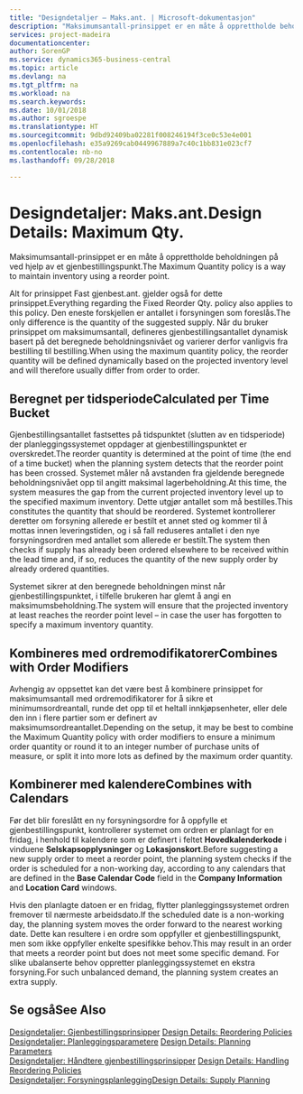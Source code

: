 ```yaml
---
title: "Designdetaljer – Maks.ant. | Microsoft-dokumentasjon"
description: "Maksimumsantall-prinsippet er en måte å opprettholde beholdningen på ved hjelp av et gjenbestillingspunkt."
services: project-madeira
documentationcenter: 
author: SorenGP
ms.service: dynamics365-business-central
ms.topic: article
ms.devlang: na
ms.tgt_pltfrm: na
ms.workload: na
ms.search.keywords: 
ms.date: 10/01/2018
ms.author: sgroespe
ms.translationtype: HT
ms.sourcegitcommit: 9dbd92409ba02281f008246194f3ce0c53e4e001
ms.openlocfilehash: e35a9269cab0449967889a7c40c1bb831e023cf7
ms.contentlocale: nb-no
ms.lasthandoff: 09/28/2018

---
```

# <a name="design-details-maximum-qty"></a><span data-ttu-id="16cd0-103">Designdetaljer: Maks.ant.</span><span class="sxs-lookup"><span data-stu-id="16cd0-103">Design Details: Maximum Qty.</span></span>
<span data-ttu-id="16cd0-104">Maksimumsantall-prinsippet er en måte å opprettholde beholdningen på ved hjelp av et gjenbestillingspunkt.</span><span class="sxs-lookup"><span data-stu-id="16cd0-104">The Maximum Quantity policy is a way to maintain inventory using a reorder point.</span></span>  
  
 <span data-ttu-id="16cd0-105">Alt for prinsippet Fast gjenbest.ant. gjelder også for dette prinsippet.</span><span class="sxs-lookup"><span data-stu-id="16cd0-105">Everything regarding the Fixed Reorder Qty. policy also applies to this policy.</span></span> <span data-ttu-id="16cd0-106">Den eneste forskjellen er antallet i forsyningen som foreslås.</span><span class="sxs-lookup"><span data-stu-id="16cd0-106">The only difference is the quantity of the suggested supply.</span></span> <span data-ttu-id="16cd0-107">Når du bruker prinsippet om maksimumsantall, defineres gjenbestillingsantallet dynamisk basert på det beregnede beholdningsnivået og varierer derfor vanligvis fra bestilling til bestilling.</span><span class="sxs-lookup"><span data-stu-id="16cd0-107">When using the maximum quantity policy, the reorder quantity will be defined dynamically based on the projected inventory level and will therefore usually differ from order to order.</span></span>  
  
## <a name="calculated-per-time-bucket"></a><span data-ttu-id="16cd0-108">Beregnet per tidsperiode</span><span class="sxs-lookup"><span data-stu-id="16cd0-108">Calculated per Time Bucket</span></span>  
 <span data-ttu-id="16cd0-109">Gjenbestillingsantallet fastsettes på tidspunktet (slutten av en tidsperiode) der planleggingssystemet oppdager at gjenbestillingspunktet er overskredet.</span><span class="sxs-lookup"><span data-stu-id="16cd0-109">The reorder quantity is determined at the point of time (the end of a time bucket) when the planning system detects that the reorder point has been crossed.</span></span> <span data-ttu-id="16cd0-110">Systemet måler nå avstanden fra gjeldende beregnede beholdningsnivået opp til angitt maksimal lagerbeholdning.</span><span class="sxs-lookup"><span data-stu-id="16cd0-110">At this time, the system measures the gap from the current projected inventory level up to the specified maximum inventory.</span></span> <span data-ttu-id="16cd0-111">Dette utgjør antallet som må bestilles.</span><span class="sxs-lookup"><span data-stu-id="16cd0-111">This constitutes the quantity that should be reordered.</span></span> <span data-ttu-id="16cd0-112">Systemet kontrollerer deretter om forsyning allerede er bestilt et annet sted og kommer til å mottas innen leveringstiden, og i så fall reduseres antallet i den nye forsyningsordren med antallet som allerede er bestilt.</span><span class="sxs-lookup"><span data-stu-id="16cd0-112">The system then checks if supply has already been ordered elsewhere to be received within the lead time and, if so, reduces the quantity of the new supply order by already ordered quantities.</span></span>  
  
 <span data-ttu-id="16cd0-113">Systemet sikrer at den beregnede beholdningen minst når gjenbestillingspunktet, i tilfelle brukeren har glemt å angi en maksimumsbeholdning.</span><span class="sxs-lookup"><span data-stu-id="16cd0-113">The system will ensure that the projected inventory at least reaches the reorder point level – in case the user has forgotten to specify a maximum inventory quantity.</span></span>  
  
## <a name="combines-with-order-modifiers"></a><span data-ttu-id="16cd0-114">Kombineres med ordremodifikatorer</span><span class="sxs-lookup"><span data-stu-id="16cd0-114">Combines with Order Modifiers</span></span>  
 <span data-ttu-id="16cd0-115">Avhengig av oppsettet kan det være best å kombinere prinsippet for maksimumsantall med ordremodifikatorer for å sikre et minimumsordreantall, runde det opp til et heltall innkjøpsenheter, eller dele den inn i flere partier som er definert av maksimumsordreantallet.</span><span class="sxs-lookup"><span data-stu-id="16cd0-115">Depending on the setup, it may be best to combine the Maximum Quantity policy with order modifiers to ensure a minimum order quantity or round it to an integer number of purchase units of measure, or split it into more lots as defined by the maximum order quantity.</span></span>  
  
## <a name="combines-with-calendars"></a><span data-ttu-id="16cd0-116">Kombinerer med kalendere</span><span class="sxs-lookup"><span data-stu-id="16cd0-116">Combines with Calendars</span></span>  
 <span data-ttu-id="16cd0-117">Før det blir foreslått en ny forsyningsordre for å oppfylle et gjenbestillingspunkt, kontrollerer systemet om ordren er planlagt for en fridag, i henhold til kalendere som er definert i feltet **Hovedkalenderkode** i vinduene **Selskapsopplysninger** og **Lokasjonskort**.</span><span class="sxs-lookup"><span data-stu-id="16cd0-117">Before suggesting a new supply order to meet a reorder point, the planning system checks if the order is scheduled for a non-working day, according to any calendars that are  defined in the **Base Calendar Code** field in the **Company Information** and **Location Card** windows.</span></span>  
  
 <span data-ttu-id="16cd0-118">Hvis den planlagte datoen er en fridag, flytter planleggingssystemet ordren fremover til nærmeste arbeidsdato.</span><span class="sxs-lookup"><span data-stu-id="16cd0-118">If the scheduled date is a non-working day, the planning system moves the order forward to the nearest working date.</span></span> <span data-ttu-id="16cd0-119">Dette kan resultere i en ordre som oppfyller et gjenbestillingspunkt, men som ikke oppfyller enkelte spesifikke behov.</span><span class="sxs-lookup"><span data-stu-id="16cd0-119">This may result in an order that meets a reorder point but does not meet some specific demand.</span></span> <span data-ttu-id="16cd0-120">For slike ubalanserte behov oppretter planleggingssystemet en ekstra forsyning.</span><span class="sxs-lookup"><span data-stu-id="16cd0-120">For such unbalanced demand, the planning system creates an extra supply.</span></span>  
  
## <a name="see-also"></a><span data-ttu-id="16cd0-121">Se også</span><span class="sxs-lookup"><span data-stu-id="16cd0-121">See Also</span></span>  
 <span data-ttu-id="16cd0-122">[Designdetaljer: Gjenbestillingsprinsipper](design-details-reordering-policies.md) </span><span class="sxs-lookup"><span data-stu-id="16cd0-122">[Design Details: Reordering Policies](design-details-reordering-policies.md) </span></span>  
 <span data-ttu-id="16cd0-123">[Designdetaljer: Planleggingsparametere](design-details-planning-parameters.md) </span><span class="sxs-lookup"><span data-stu-id="16cd0-123">[Design Details: Planning Parameters](design-details-planning-parameters.md) </span></span>  
 <span data-ttu-id="16cd0-124">[Designdetaljer: Håndtere gjenbestillingsprinsipper](design-details-handling-reordering-policies.md) </span><span class="sxs-lookup"><span data-stu-id="16cd0-124">[Design Details: Handling Reordering Policies](design-details-handling-reordering-policies.md) </span></span>  
 [<span data-ttu-id="16cd0-125">Designdetaljer: Forsyningsplanlegging</span><span class="sxs-lookup"><span data-stu-id="16cd0-125">Design Details: Supply Planning</span></span>](design-details-supply-planning.md)
